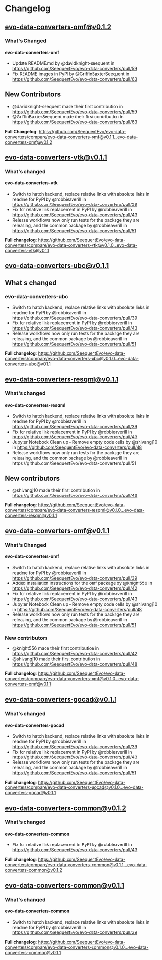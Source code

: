 # Changelog

## evo-data-converters-omf@v0.1.2
### What's Changed
#### evo-data-converters-omf
* Update README.md by @davidknight-seequent in https://github.com/SeequentEvo/evo-data-converters/pull/59
* Fix README images in PyPI by @GriffinBaxterSeequent in https://github.com/SeequentEvo/evo-data-converters/pull/63

## New Contributors
* @davidknight-seequent made their first contribution in https://github.com/SeequentEvo/evo-data-converters/pull/59
* @GriffinBaxterSeequent made their first contribution in https://github.com/SeequentEvo/evo-data-converters/pull/63

**Full Changelog**: https://github.com/SeequentEvo/evo-data-converters/compare/evo-data-converters-omf@v0.1.1...evo-data-converters-omf@v0.1.2

## evo-data-converters-vtk@v0.1.1
### What's changed
#### evo-data-converters-vtk
* Switch to hatch backend, replace relative links with absolute links in readme for PyPI by @robbieaverill in https://github.com/SeequentEvo/evo-data-converters/pull/39
* Fix for relative link replacement in PyPI by @robbieaverill in https://github.com/SeequentEvo/evo-data-converters/pull/43
* Release workflows now only run tests for the package they are releasing, and the common package by @robbieaverill in https://github.com/SeequentEvo/evo-data-converters/pull/51

**Full changelog**: https://github.com/SeequentEvo/evo-data-converters/compare/evo-data-converters-vtk@v0.1.0...evo-data-converters-vtk@v0.1.1

## evo-data-converters-ubc@v0.1.1
## What's changed
### evo-data-converters-ubc
* Switch to hatch backend, replace relative links with absolute links in readme for PyPI by @robbieaverill in https://github.com/SeequentEvo/evo-data-converters/pull/39
* Fix for relative link replacement in PyPI by @robbieaverill in https://github.com/SeequentEvo/evo-data-converters/pull/43
* Release workflows now only run tests for the package they are releasing, and the common package by @robbieaverill in https://github.com/SeequentEvo/evo-data-converters/pull/51

**Full changelog**: https://github.com/SeequentEvo/evo-data-converters/compare/evo-data-converters-ubc@v0.1.0...evo-data-converters-ubc@v0.1.1

## evo-data-converters-resqml@v0.1.1
### What's changed
#### evo-data-converters-resqml
* Switch to hatch backend, replace relative links with absolute links in readme for PyPI by @robbieaverill in https://github.com/SeequentEvo/evo-data-converters/pull/39
* Fix for relative link replacement in PyPI by @robbieaverill in https://github.com/SeequentEvo/evo-data-converters/pull/43
* Jupyter Notebook Clean up - Remove empty code cells by @shivangj10 in https://github.com/SeequentEvo/evo-data-converters/pull/48
* Release workflows now only run tests for the package they are releasing, and the common package by @robbieaverill in https://github.com/SeequentEvo/evo-data-converters/pull/51

## New contributors
* @shivangj10 made their first contribution in https://github.com/SeequentEvo/evo-data-converters/pull/48

**Full changelog**: https://github.com/SeequentEvo/evo-data-converters/compare/evo-data-converters-resqml@v0.1.0...evo-data-converters-resqml@v0.1.1

## evo-data-converters-omf@v0.1.1
### What's Changed
#### evo-data-converters-omf
* Switch to hatch backend, replace relative links with absolute links in readme for PyPI by @robbieaverill in https://github.com/SeequentEvo/evo-data-converters/pull/39
* Added installation instructions for the omf package by @knight556 in https://github.com/SeequentEvo/evo-data-converters/pull/42
* Fix for relative link replacement in PyPI by @robbieaverill in https://github.com/SeequentEvo/evo-data-converters/pull/43
* Jupyter Notebook Clean up - Remove empty code cells by @shivangj10 in https://github.com/SeequentEvo/evo-data-converters/pull/48
* Release workflows now only run tests for the package they are releasing, and the common package by @robbieaverill in https://github.com/SeequentEvo/evo-data-converters/pull/51

### New contributors
* @knight556 made their first contribution in https://github.com/SeequentEvo/evo-data-converters/pull/42
* @shivangj10 made their first contribution in https://github.com/SeequentEvo/evo-data-converters/pull/48

**Full changelog**: https://github.com/SeequentEvo/evo-data-converters/compare/evo-data-converters-omf@v0.1.0...evo-data-converters-omf@v0.1.1

## evo-data-converters-gocad@v0.1.1
### What's changed
#### evo-data-converters-gocad
* Switch to hatch backend, replace relative links with absolute links in readme for PyPI by @robbieaverill in https://github.com/SeequentEvo/evo-data-converters/pull/39
* Fix for relative link replacement in PyPI by @robbieaverill in https://github.com/SeequentEvo/evo-data-converters/pull/43
* Release workflows now only run tests for the package they are releasing, and the common package by @robbieaverill in https://github.com/SeequentEvo/evo-data-converters/pull/51

**Full changelog**: https://github.com/SeequentEvo/evo-data-converters/compare/evo-data-converters-gocad@v0.1.0...evo-data-converters-gocad@v0.1.1

## evo-data-converters-common@v0.1.2
### What's changed
#### evo-data-converters-common
* Fix for relative link replacement in PyPI by @robbieaverill in https://github.com/SeequentEvo/evo-data-converters/pull/43

**Full changelog**: https://github.com/SeequentEvo/evo-data-converters/compare/evo-data-converters-common@v0.1.1...evo-data-converters-common@v0.1.2

## evo-data-converters-common@v0.1.1
### What's changed
#### evo-data-converters-common
* Switch to hatch backend, replace relative links with absolute links in readme for PyPI by @robbieaverill in https://github.com/SeequentEvo/evo-data-converters/pull/39

**Full changelog**: https://github.com/SeequentEvo/evo-data-converters/compare/evo-data-converters-common@v0.1.0...evo-data-converters-common@v0.1.1
